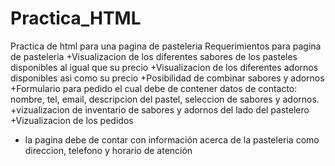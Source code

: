 # Practica_HTML
Practica de html para una pagina de pasteleria
Requerimientos para pagina de pasteleria
+Visualizacion de los diferentes sabores de los pasteles disponibles al igual que su precio
+Visualizacion de los diferentes adornos disponibles asi como su precio
+Posibilidad de combinar sabores y adornos
+Formulario para pedido el cual debe de contener datos de 
contacto: nombre, tel, email, descripcion del pastel, seleccion de sabores y adornos.
+vizualizacion de inventario de sabores y adornos del lado del pastelero
+Vizualizacion de los pedidos
+ la pagina debe de contar con información acerca de la pasteleria como direccion, telefono y horario de atención

